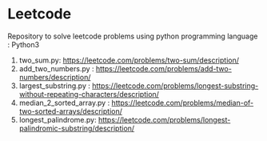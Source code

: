# Leetcode
Repository to solve leetcode problems using python programming language : Python3
1. two_sum.py: https://leetcode.com/problems/two-sum/description/
2. add_two_numbers.py : https://leetcode.com/problems/add-two-numbers/description/
3. largest_substring.py : https://leetcode.com/problems/longest-substring-without-repeating-characters/description/
4. median_2_sorted_array.py : https://leetcode.com/problems/median-of-two-sorted-arrays/description/
5. longest_palindrome.py: https://leetcode.com/problems/longest-palindromic-substring/description/